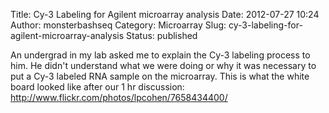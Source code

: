 Title: Cy-3 Labeling for Agilent microarray analysis
Date: 2012-07-27 10:24
Author: monsterbashseq
Category: Microarray
Slug: cy-3-labeling-for-agilent-microarray-analysis
Status: published

An undergrad in my lab asked me to explain the Cy-3 labeling process to
him. He didn't understand what we were doing or why it was necessary to
put a Cy-3 labeled RNA sample on the microarray. This is what the white
board looked like after our 1 hr discussion:  
http://www.flickr.com/photos/lpcohen/7658434400/

